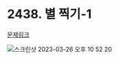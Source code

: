 # 2438. 별 찍기-1
[문제링크](https://www.acmicpc.net/problem/2438)

![스크린샷 2023-03-26 오후 10 52 20](https://user-images.githubusercontent.com/125840482/227780430-9ddc0c85-6e22-49d6-a68a-0ba2cd9d2bde.png)
